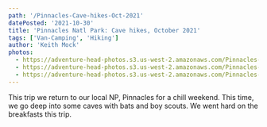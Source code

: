 ```yaml
---
path: '/Pinnacles-Cave-hikes-Oct-2021'
datePosted: '2021-10-30'
title: 'Pinnacles Natl Park: Cave hikes, October 2021'
tags: ['Van-Camping', 'Hiking']
author: 'Keith Mock'
photos:
  - https://adventure-head-photos.s3.us-west-2.amazonaws.com/Pinnacles-Cave-hikes-Oct-2021/IMG_3268.jpeg
  - https://adventure-head-photos.s3.us-west-2.amazonaws.com/Pinnacles-Cave-hikes-Oct-2021/IMG_3267.jpeg
  - https://adventure-head-photos.s3.us-west-2.amazonaws.com/Pinnacles-Cave-hikes-Oct-2021/IMG_3274.jpeg
---
```


This trip we return to our local NP, Pinnacles for a chill weekend. This time, we go deep into some caves with bats and boy scouts. We went hard on the breakfasts this trip.
